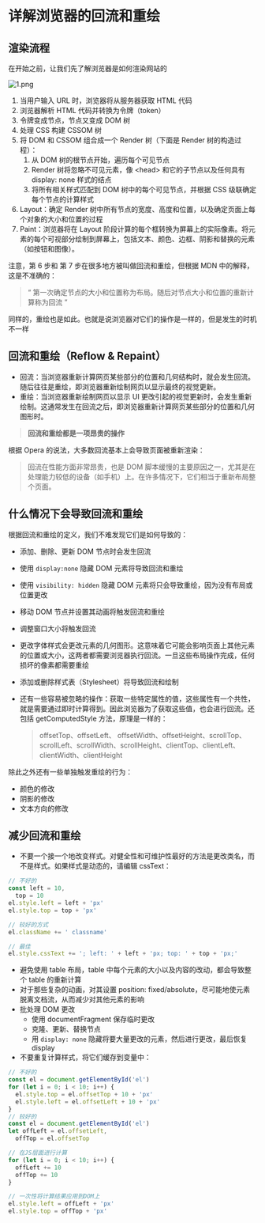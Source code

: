 # 详解浏览器的回流和重绘

## 渲染流程

在开始之前，让我们先了解浏览器是如何渲染网站的

![1.png](/reflow-repaint/1.png)

1. 当用户输入 URL 时，浏览器将从服务器获取 HTML 代码
2. 浏览器解析 HTML 代码并转换为令牌（token）
3. 令牌变成节点，节点又变成 DOM 树
4. 处理 CSS 构建 CSSOM 树
5. 将 DOM 和 CSSOM 组合成一个 Render 树（下面是 Render 树的构造过程）：
   1. 从 DOM 树的根节点开始，遍历每个可见节点
   2. Render 树将忽略不可见元素，像 \<head\> 和它的子节点以及任何具有 display: none 样式的结点
   3. 将所有相关样式匹配到 DOM 树中的每个可见节点，并根据 CSS 级联确定每个节点的计算样式
6. Layout：确定 Render 树中所有节点的宽度、高度和位置，以及确定页面上每个对象的大小和位置的过程
7. Paint：浏览器将在 Layout 阶段计算的每个框转换为屏幕上的实际像素。将元素的每个可视部分绘制到屏幕上，包括文本、颜色、边框、阴影和替换的元素（如按钮和图像）。

注意，第 6 步和 第 7 步在很多地方被叫做回流和重绘，但根据 MDN 中的解释，这是不准确的：

> “ 第一次确定节点的大小和位置称为布局。随后对节点大小和位置的重新计算称为回流 ”

同样的，重绘也是如此。也就是说浏览器对它们的操作是一样的，但是发生的时机不一样

## 回流和重绘（Reflow & Repaint）

- 回流：当浏览器重新计算网页某些部分的位置和几何结构时，就会发生回流。随后往往是重绘，即浏览器重新绘制网页以显示最终的视觉更新。
- 重绘：当浏览器重新绘制网页以显示 UI 更改引起的视觉更新时，会发生重新绘制。这通常发生在回流之后，即浏览器重新计算网页某些部分的位置和几何图形时。

> **回流和重绘都是一项昂贵的操作**

根据 Opera 的说法，大多数回流基本上会导致页面被重新渲染：

> 回流在性能方面非常昂贵，也是 DOM 脚本缓慢的主要原因之一，尤其是在处理能力较低的设备（如手机）上。在许多情况下，它们相当于重新布局整个页面。

## 什么情况下会导致回流和重绘

根据回流和重绘的定义，我们不难发现它们是如何导致的：

- 添加、删除、更新 DOM 节点时会发生回流

- 使用 `display:none` 隐藏 DOM 元素将导致回流和重绘

- 使用 `visibility: hidden` 隐藏 DOM 元素将只会导致重绘，因为没有布局或位置更改

- 移动 DOM 节点并设置其动画将触发回流和重绘

- 调整窗口大小将触发回流

- 更改字体样式会更改元素的几何图形。这意味着它可能会影响页面上其他元素的位置或大小，这两者都需要浏览器执行回流。一旦这些布局操作完成，任何损坏的像素都需要重绘

- 添加或删除样式表（Stylesheet）将导致回流和绘制
- 还有一些容易被忽略的操作：获取一些特定属性的值，这些属性有一个共性，就是需要通过即时计算得到。因此浏览器为了获取这些值，也会进行回流。还包括 getComputedStyle 方法，原理是一样的：
  > offsetTop、offsetLeft、 offsetWidth、offsetHeight、scrollTop、scrollLeft、scrollWidth、scrollHeight、clientTop、clientLeft、clientWidth、clientHeight

除此之外还有一些单独触发重绘的行为：

- 颜色的修改
- 阴影的修改
- 文本方向的修改

## 减少回流和重绘

- 不要一个接一个地改变样式。对健全性和可维护性最好的方法是更改类名，而不是样式。如果样式是动态的，请编辑 cssText：

```javascript
// 不好的
const left = 10,
  top = 10
el.style.left = left + 'px'
el.style.top = top + 'px'

// 较好的方式
el.className += ' classname'

// 最佳
el.style.cssText += '; left: ' + left + 'px; top: ' + top + 'px;'
```

- 避免使用 table 布局，table 中每个元素的大小以及内容的改动，都会导致整个 table 的重新计算
- 对于那些复杂的动画，对其设置 position: fixed/absolute，尽可能地使元素脱离文档流，从而减少对其他元素的影响
- 批处理 DOM 更改
  - 使用 documentFragment 保存临时更改
  - 克隆、更新、替换节点
  - 用 `display: none` 隐藏将要大量更改的元素，然后进行更改，最后恢复 display
- 不要重复计算样式，将它们缓存到变量中：

```javascript
// 不好的
const el = document.getElementById('el')
for (let i = 0; i < 10; i++) {
  el.style.top = el.offsetTop + 10 + 'px'
  el.style.left = el.offsetLeft + 10 + 'px'
}
// 较好的
const el = document.getElementById('el')
let offLeft = el.offsetLeft,
  offTop = el.offsetTop

// 在JS层面进行计算
for (let i = 0; i < 10; i++) {
  offLeft += 10
  offTop += 10
}

// 一次性将计算结果应用到DOM上
el.style.left = offLeft + 'px'
el.style.top = offTop + 'px'
```

